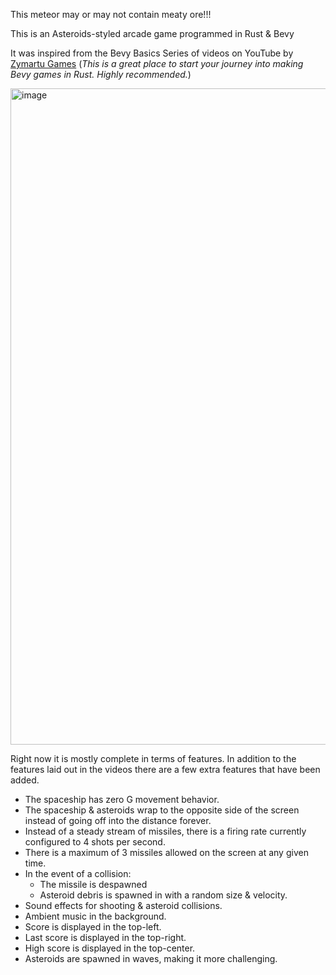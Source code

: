 This meteor may or may not contain meaty ore!!!

This is an Asteroids-styled arcade game programmed in Rust &amp; Bevy

It was inspired from the Bevy Basics Series of videos on YouTube by
[Zymartu Games](https://www.youtube.com/@ZymartuGames)
(*This is a great place to start your journey into making Bevy games in Rust.
Highly recommended.*)

<img width="1680" height="1050" alt="image" src="https://github.com/user-attachments/assets/d3166153-f8d9-4b48-be52-f8666f70b509" />

Right now it is mostly complete in terms of features.  In addition to the
features laid out in the videos there are a few extra features that have
been added.

- The spaceship has zero G movement behavior.
- The spaceship &amp; asteroids wrap to the opposite side of the screen
  instead of going off into the distance forever.
- Instead of a steady stream of missiles, there is a firing rate currently
  configured to 4 shots per second.
- There is a maximum of 3 missiles allowed on the screen at any given time.
- In the event of a collision:
    - The missile is despawned
    - Asteroid debris is spawned in with a random size & velocity.
- Sound effects for shooting &amp; asteroid collisions.
- Ambient music in the background.
- Score is displayed in the top-left.
- Last score is displayed in the top-right.
- High score is displayed in the top-center.
- Asteroids are spawned in waves, making it more challenging.

